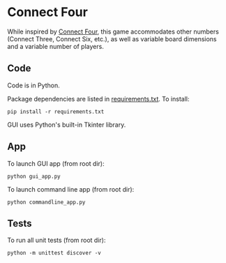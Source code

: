 # Connect Four

While inspired by
[Connect Four](https://en.wikipedia.org/wiki/Connect_Four),
this game accommodates other numbers (Connect Three, Connect Six, etc.),
as well as variable board dimensions and a variable number of players.


## Code

Code is in Python.

Package dependencies are listed in
[requirements.txt](requirements.txt). To install:
```
pip install -r requirements.txt
```

GUI uses Python's built-in Tkinter library.


## App

To launch GUI app (from root dir):
```
python gui_app.py
```

To launch command line app (from root dir):
```
python commandline_app.py
```


## Tests

To run all unit tests (from root dir):
```
python -m unittest discover -v
```
